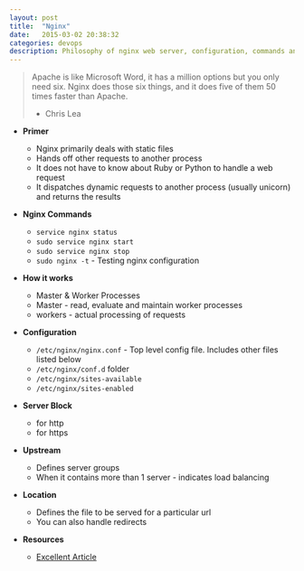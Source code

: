 ```yaml
---
layout: post
title:  "Nginx"
date:   2015-03-02 20:38:32
categories: devops
description: Philosophy of nginx web server, configuration, commands and operation
---
```

> Apache is like Microsoft Word, it has a million options but you only need six. Nginx does those six things, and it does five of them 50 times faster than Apache.
> - Chris Lea

* __Primer__
  * Nginx primarily deals with static files
  * Hands off other requests to another process
  * It does not have to know about Ruby or Python to handle a web request
  * It dispatches dynamic requests to another process (usually unicorn) and returns the results

* __Nginx Commands__
  * `service nginx status`
  * `sudo service nginx start`
  * `sudo service nginx stop`
  * `sudo nginx -t` - Testing nginx configuration

* __How it works__
  * Master & Worker Processes
  * Master - read, evaluate and maintain worker processes
  * workers - actual processing of requests

* __Configuration__
  * `/etc/nginx/nginx.conf` - Top level config file. Includes other files listed below
  * `/etc/nginx/conf.d` folder
  * `/etc/nginx/sites-available`
  * `/etc/nginx/sites-enabled`

* __Server Block__
  * for http 
  * for https

* __Upstream__
  * Defines server groups
  * When it contains more than 1 server - indicates load balancing

* __Location__
  * Defines the file to be served for a particular url
  * You can also handle redirects

* __Resources__
  * [Excellent Article](https://serversforhackers.com/getting-started-with-nginx)
